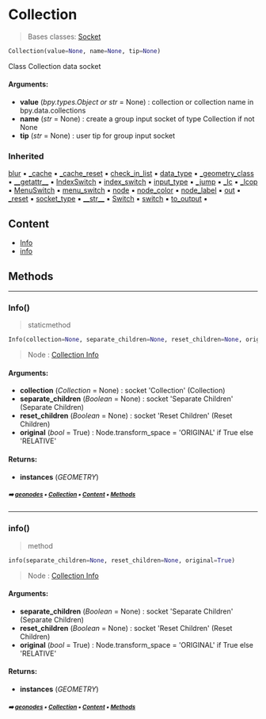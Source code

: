 # Collection

> Bases classes: [Socket](geono-socket.md#socket)

``` python
Collection(value=None, name=None, tip=None)
```

Class Collection data socket

#### Arguments:
- **value** (_bpy.types.Object or str_ = None) : collection or collection name in bpy.data.collections
- **name** (_str_ = None) : create a group input socket of type Collection if not None
- **tip** (_str_ = None) : user tip for group input socket

### Inherited

[blur](geono-socket.md#blur) :black_small_square: [\_cache](geono-socke-nodecache.md#_cache) :black_small_square: [\_cache_reset](geono-socke-nodecache.md#_cache_reset) :black_small_square: [check_in_list](geono-socket.md#check_in_list) :black_small_square: [data_type](geono-socket.md#data_type) :black_small_square: [\_geometry_class](geono-socket.md#_geometry_class) :black_small_square: [\_\_getattr__](geono-socket.md#__getattr__) :black_small_square: [IndexSwitch](geono-socket.md#indexswitch) :black_small_square: [index_switch](geono-socket.md#index_switch) :black_small_square: [input_type](geono-socket.md#input_type) :black_small_square: [\_jump](geono-socket.md#_jump) :black_small_square: [\_lc](geono-socket.md#_lc) :black_small_square: [\_lcop](geono-socket.md#_lcop) :black_small_square: [MenuSwitch](geono-socket.md#menuswitch) :black_small_square: [menu_switch](geono-socket.md#menu_switch) :black_small_square: [node](geono-socket.md#node) :black_small_square: [node_color](geono-socket.md#node_color) :black_small_square: [node_label](geono-socket.md#node_label) :black_small_square: [out](geono-socket.md#out) :black_small_square: [\_reset](geono-socket.md#_reset) :black_small_square: [socket_type](geono-socket.md#socket_type) :black_small_square: [\_\_str__](geono-socket.md#__str__) :black_small_square: [Switch](geono-socket.md#switch) :black_small_square: [switch](geono-socket.md#switch) :black_small_square: [to_output](geono-socket.md#to_output) :black_small_square:

## Content

- [Info](geono-collection.md#info)
- [info](geono-collection.md#info)

## Methods



----------
### Info()

> staticmethod

``` python
Info(collection=None, separate_children=None, reset_children=None, original=True)
```

> Node : [Collection Info](https://docs.blender.org/manual/en/latest/modeling/geometry_nodes/input/scene/collection_info.html)

#### Arguments:
- **collection** (_Collection_ = None) : socket 'Collection' (Collection)
- **separate_children** (_Boolean_ = None) : socket 'Separate Children' (Separate Children)
- **reset_children** (_Boolean_ = None) : socket 'Reset Children' (Reset Children)
- **original** (_bool_ = True) : Node.transform_space = 'ORIGINAL' if True else 'RELATIVE'



#### Returns:
- **instances** (_GEOMETRY_)

##### <sub>:arrow_right: [geonodes](index.md#geonodes) :black_small_square: [Collection](geono-collection.md#collection) :black_small_square: [Content](geono-collection.md#content) :black_small_square: [Methods](geono-collection.md#methods)</sub>

----------
### info()

> method

``` python
info(separate_children=None, reset_children=None, original=True)
```

> Node : [Collection Info](https://docs.blender.org/manual/en/latest/modeling/geometry_nodes/input/scene/collection_info.html)

#### Arguments:
- **separate_children** (_Boolean_ = None) : socket 'Separate Children' (Separate Children)
- **reset_children** (_Boolean_ = None) : socket 'Reset Children' (Reset Children)
- **original** (_bool_ = True) : Node.transform_space = 'ORIGINAL' if True else 'RELATIVE'



#### Returns:
- **instances** (_GEOMETRY_)

##### <sub>:arrow_right: [geonodes](index.md#geonodes) :black_small_square: [Collection](geono-collection.md#collection) :black_small_square: [Content](geono-collection.md#content) :black_small_square: [Methods](geono-collection.md#methods)</sub>